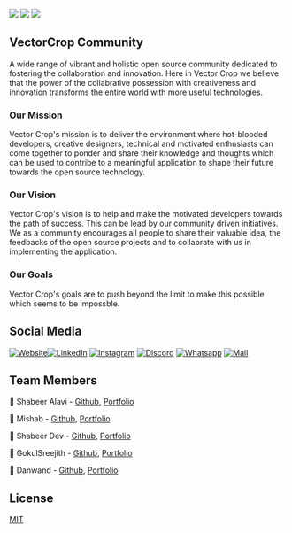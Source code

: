 [![](https://img.shields.io/github/stars/VectorCropCommunity)](#)
[![](https://img.shields.io/github/followers/VectorCropCommunity.svg?style=social&label=Follow&maxAge=2592000)](#)
[![](https://hits.seeyoufarm.com/api/count/incr/badge.svg?url=https%3A%2F%2Fgithub.com%2FVectorCropCommunity1212%2Fhit-counter)](#)


## VectorCrop Community

A wide range of vibrant and holistic open source community dedicated to fostering the collaboration and innovation. Here in Vector Crop we believe that the power of the collabrative possession with creativeness and innovation transforms the entire world with more useful technologies.

### Our Mission

Vector Crop's mission is to deliver the environment where hot-blooded developers, creative designers, technical and motivated enthusiasts can come together to ponder and share their knowledge and thoughts which can be used to contribe to a meaningful application to shape their future towards the open source technology.

### Our Vision

Vector Crop's vision is to help and make the motivated developers towards the path of success. This can be lead by our community driven initiatives. We as a community encourages all people to share their valuable idea, the feedbacks of the open source projects and to collabrate with us in implementing the application.

### Our Goals

Vector Crop's goals are to push beyond the limit to make this possible which seems to be impossble.


## Social Media

[![Website](https://skillicons.dev/icons?i=html)](http://community.vectorcrop.com)[![LinkedIn](https://skillicons.dev/icons?i=linkedin)](https://www.linkedin.com/company/vectorcrop)
[![Instagram](https://skillicons.dev/icons?i=instagram)](https://www.instagram.com/vectorcrop)
[![Discord](https://skillicons.dev/icons?i=discord)](https://discord.gg/qbesGwds)
[![Whatsapp](https://github.com/VectorCropCommunity/.github/blob/vectorcrop-patch/icons/whatsapp.svg)](https://chat.whatsapp.com/LY87EghJpZR9y1rMfx06dM)
[![Mail](https://skillicons.dev/icons?i=mail)](mailto:community@vectorcrop.com)

## Team Members

🧙 Shabeer Alavi - [Github](https://github.com/ShabeerAlavi-Codez), [Portfolio](https://shabeeralavi-codez.github.io)

🧙 Mishab - [Github](https://github.com/imishab), [Portfolio](https://mishab.me)

🧙 Shabeer Dev - [Github](https://github.com/shabeer-dev), [Portfolio](https://shabeer-dev.github.io)

🧙 GokulSreejith - [Github](https://gokulsreejith), [Portfolio](https://gokulsreejith.com)

🧙 Danwand - [Github](https://github.com/DanBrown47), [Portfolio](https://danwand.in/)

## License

[MIT](https://choosealicense.com/licenses/mit/)
